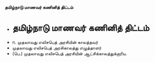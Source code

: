 **தமிழ்நாடு மாணவர் கணினித் திட்டம்**
- # தமிழ்நாடு மாணவர் கணினித் திட்டம்
- n. முதலாவது எலிசபெத் அரசியின் காலத்தவர்
- முதலாவது எலிசபெத் அரசிகாலத்து எழுத்தாளர்
- (பெ.) முதலாவது எலிசபெத் அரசியின் ஆட்சிக்காலத்துக்குரிய.

